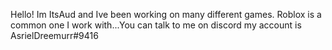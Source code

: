 Hello! Im ItsAud and Ive been working on many different games. Roblox is a common one I work with...You can talk to me on discord my account is AsrielDreemurr#9416

<!---
ItsAud00/ItsAud00 is a ✨ special ✨ repository because its `README.md` (this file) appears on your GitHub profile.
You can click the Preview link to take a look at your changes.
--->
